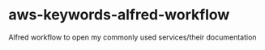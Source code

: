 # aws-keywords-alfred-workflow
Alfred workflow to open my commonly used services/their documentation
